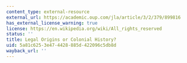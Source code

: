 ```yaml
---
content_type: external-resource
external_url: https://academic.oup.com/jla/article/3/2/379/899816
has_external_license_warning: true
license: https://en.wikipedia.org/wiki/All_rights_reserved
status: ''
title: Legal Origins or Colonial History?
uid: 5a81c625-3e47-4428-885d-422096c5db8d
wayback_url: ''
---
```

